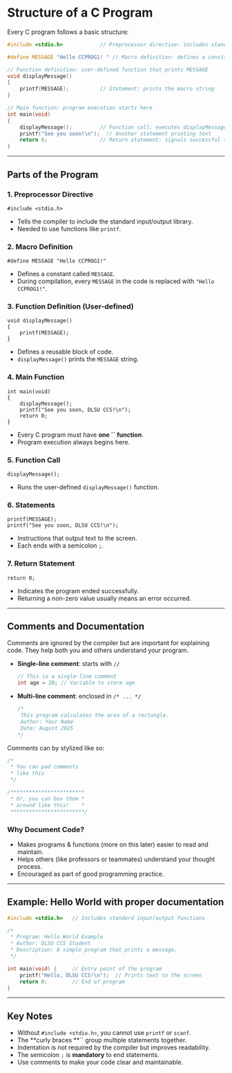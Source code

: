 # Structure of a C Program

Every C program follows a basic structure:

```c
#include <stdio.h>            // Preprocessor directive: includes standard I/O functions

#define MESSAGE "Hello CCPROG1! " // Macro definition: defines a constant MESSAGE

// Function definition: user-defined function that prints MESSAGE
void displayMessage()
{
    printf(MESSAGE);          // Statement: prints the macro string
}

// Main function: program execution starts here
int main(void)
{
    displayMessage();         // Function call: executes displayMessage()
    printf("See you soon!\n");  // Another statement printing text
    return 0;                 // Return statement: signals successful termination
}
```

---

## Parts of the Program

### 1. Preprocessor Directive

`#include <stdio.h>`

- Tells the compiler to include the standard input/output library.
- Needed to use functions like `printf`.

### 2. Macro Definition

`#define MESSAGE "Hello CCPROG1!"`

- Defines a constant called `MESSAGE`.
- During compilation, every `MESSAGE` in the code is replaced with `"Hello CCPROG1!"`.

### 3. Function Definition (User-defined)

```
void displayMessage()
{
    printf(MESSAGE);
}
```

- Defines a reusable block of code.
- `displayMessage()` prints the `MESSAGE` string.

### 4. Main Function

```
int main(void)
{
    displayMessage();
    printf("See you soon, DLSU CCS!\n");
    return 0;
}
```

- Every C program must have **one **``** function**.
- Program execution always begins here.

### 5. Function Call

`displayMessage();`

- Runs the user-defined `displayMessage()` function.

### 6. Statements

```
printf(MESSAGE);
printf("See you soon, DLSU CCS!\n");
```

- Instructions that output text to the screen.
- Each ends with a semicolon `;`.

### 7. Return Statement

`return 0;`

- Indicates the program ended successfully.
- Returning a non-zero value usually means an error occurred.

---

## Comments and Documentation

Comments are ignored by the compiler but are important for explaining code. They help both you and others understand your program.

- **Single-line comment**: starts with `//`

  ```c
  // This is a single-line comment
  int age = 20; // Variable to store age
  ```

- **Multi-line comment**: enclosed in `/* ... */`

  ```c
  /*
   This program calculates the area of a rectangle.
   Author: Your Name
   Date: August 2025
  */
  ```

Comments can by stylized like so:

```c
/*
 * You can pad comments
 * like this
 */
```

```c
/************************
 * Or, you can box them *
 * around like this!    *
 ************************/
```

### Why Document Code?

- Makes programs & functions (more on this later) easier to read and maintain.
- Helps others (like professors or teammates) understand your thought process.
- Encouraged as part of good programming practice.

---

## Example: Hello World with proper documentation

```c
#include <stdio.h>   // Includes standard input/output functions

/*
 * Program: Hello World Example
 * Author: DLSU CCS Student
 * Description: A simple program that prints a message.
 */

int main(void) {     // Entry point of the program
    printf("Hello, DLSU CCS!\n");  // Prints text to the screen
    return 0;        // End of program
}
```

---

## Key Notes

- Without `#include <stdio.h>`, you cannot use `printf` or `scanf`.
- The **curly braces **`` group multiple statements together.
- Indentation is not required by the compiler but improves readability.
- The semicolon `;` is **mandatory** to end statements.
- Use comments to make your code clear and maintainable.

